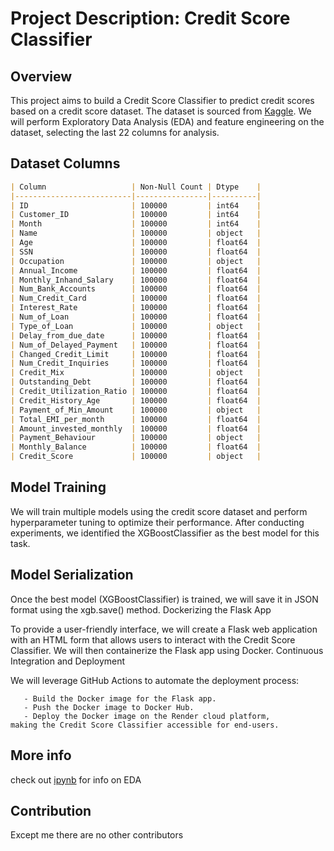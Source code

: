 # Project Description: Credit Score Classifier

## Overview

This project aims to build a Credit Score Classifier to predict credit scores based on a credit score dataset. The dataset is sourced from [Kaggle](https://www.kaggle.com/datasets/parisrohan/credit-score-classification). We will perform Exploratory Data Analysis (EDA) and feature engineering on the dataset, selecting the last 22 columns for analysis.

## Dataset Columns

```markdown
| Column                   | Non-Null Count | Dtype    |
|--------------------------|----------------|----------|
| ID                       | 100000         | int64    |
| Customer_ID              | 100000         | int64    |
| Month                    | 100000         | int64    |
| Name                     | 100000         | object   |
| Age                      | 100000         | float64  |
| SSN                      | 100000         | float64  |
| Occupation               | 100000         | object   |
| Annual_Income            | 100000         | float64  |
| Monthly_Inhand_Salary    | 100000         | float64  |
| Num_Bank_Accounts        | 100000         | float64  |
| Num_Credit_Card          | 100000         | float64  |
| Interest_Rate            | 100000         | float64  |
| Num_of_Loan              | 100000         | float64  |
| Type_of_Loan             | 100000         | object   |
| Delay_from_due_date      | 100000         | float64  |
| Num_of_Delayed_Payment   | 100000         | float64  |
| Changed_Credit_Limit     | 100000         | float64  |
| Num_Credit_Inquiries     | 100000         | float64  |
| Credit_Mix               | 100000         | object   |
| Outstanding_Debt         | 100000         | float64  |
| Credit_Utilization_Ratio | 100000         | float64  |
| Credit_History_Age       | 100000         | float64  |
| Payment_of_Min_Amount    | 100000         | object   |
| Total_EMI_per_month      | 100000         | float64  |
| Amount_invested_monthly  | 100000         | float64  |
| Payment_Behaviour        | 100000         | object   |
| Monthly_Balance          | 100000         | float64  |
| Credit_Score             | 100000         | object   |
```

## Model Training

We will train multiple models using the credit score dataset and perform hyperparameter tuning to optimize their performance. After conducting experiments, we identified the XGBoostClassifier as the best model for this task.

## Model Serialization

Once the best model (XGBoostClassifier) is trained, we will save it in JSON format using the xgb.save() method.
Dockerizing the Flask App

To provide a user-friendly interface, we will create a Flask web application with an HTML form that allows users to interact with the Credit Score Classifier. We will then containerize the Flask app using Docker.
Continuous Integration and Deployment

We will leverage GitHub Actions to automate the deployment process:
```
   - Build the Docker image for the Flask app.
   - Push the Docker image to Docker Hub.
   - Deploy the Docker image on the Render cloud platform,                  making the Credit Score Classifier accessible for end-users.
```
## More info
check out [ipynb](https://github.com/Abhishekkaddipudi/Credit_score/blob/main/CREDIT_SCORE_CLASSIFIER.ipynb) for info on EDA

## Contribution

Except me there are no other contributors 

